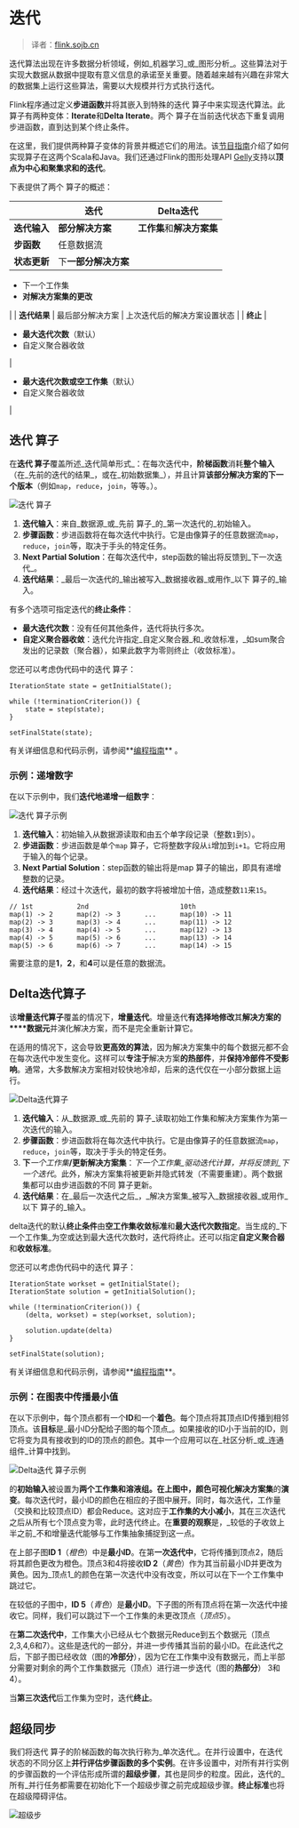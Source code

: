 

# 迭代

> 译者：[flink.sojb.cn](https://flink.sojb.cn/)


迭代算法出现在许多数据分析领域，例如_机器学习_或_图形分析_。这些算法对于实现大数据从数据中提取有意义信息的承诺至关重要。随着越来越有兴趣在非常大的数据集上运行这些算法，需要以大规模并行方式执行迭代。

Flink程序通过定义**步进函数**并将其嵌入到特殊的迭代 算子中来实现迭代算法。此 算子有两种变体：**Iterate**和**Delta Iterate**。两个 算子在当前迭代状态下重复调用步进函数，直到达到某个终止条件。

在这里，我们提供两种算子变体的背景并概述它们的用法。该[节目指南](index.html)介绍了如何实现算子在这两个Scala和Java。我们还通过Flink的图形处理API [Gelly](https://flink.sojb.cn/dev/libs/gelly/index.html)支持以**顶点为中心和聚集求和的迭代**。[](https://flink.sojb.cn/dev/libs/gelly/index.html)

下表提供了两个 算子的概述：

|  | 迭代 | Delta迭代 |
| --- | --- | --- |
| **迭代输入** | **部分解决方案** | **工作集**和**解决方案集** |
| **步函数** | 任意数据流 |
| **状态更新** | 下**一部分解决方案** | 

*   下一个工作集
*   **对解决方案集的更改**

 |
| **迭代结果** | 最后部分解决方案 | 上次迭代后的解决方案设置状态 |
| **终止** | 

*   **最大迭代次数**（默认）
*   自定义聚合器收敛

 | 

*   **最大迭代次数或空工作集**（默认）
*   自定义聚合器收敛

 |

## 迭代 算子

在**迭代 算子**覆盖所述_迭代简单形式_：在每次迭代中，**阶梯函数**消耗**整个输入**（在_先前的迭代的结果_，或在_初始数据集_），并且计算**该部分解决方案的下一个版本**（例如`map`，`reduce`，`join`，等等。）。

![迭代 算子](../img/iterations_iterate_operator.png)

1.  **迭代输入**：来自_数据源_或_先前 算子_的_第一次迭代的_初始输入。
2.  **步骤函数**：步进函数将在每次迭代中执行。它是由像算子的任意数据流`map`，`reduce`，`join`等，取决于手头的特定任务。
3.  **Next Partial Solution**：在每次迭代中，step函数的输出将反馈到_下一次迭代_。
4.  **迭代结果**：_最后一次迭代的_输出被写入_数据接收器_或用作_以下 算子的_输入。

有多个选项可指定迭代的**终止条件**：

*   **最大迭代次数**：没有任何其他条件，迭代将执行多次。
*   **自定义聚合器收敛**：迭代允许指定_自定义聚合器_和_收敛标准，_如sum聚合发出的记录数（聚合器），如果此数字为零则终止（收敛标准）。

您还可以考虑伪代码中的迭代 算子：



```
IterationState state = getInitialState();

while (!terminationCriterion()) {
	state = step(state);
}

setFinalState(state);
```



有关详细信息和代码示例，请参阅**[编程指南](index.html)** 。

### 示例：递增数字

在以下示例中，我们**迭代地递增一组数字**：

![迭代 算子示例](../img/iterations_iterate_operator_example.png)

1.  **迭代输入**：初始输入从数据源读取和由五个单字段记录（整数`1`到`5`）。
2.  **步进函数**：步进函数是单个`map` 算子，它将整数字段从`i`增加到`i+1`。它将应用于输入的每个记录。
3.  **Next Partial Solution**：step函数的输出将是map 算子的输出，即具有递增整数的记录。
4.  **迭代结果**：经过十次迭代，最初的数字将被增加十倍，造成整数`11`来`15`。



```
// 1st           2nd                       10th
map(1) -> 2      map(2) -> 3      ...      map(10) -> 11
map(2) -> 3      map(3) -> 4      ...      map(11) -> 12
map(3) -> 4      map(4) -> 5      ...      map(12) -> 13
map(4) -> 5      map(5) -> 6      ...      map(13) -> 14
map(5) -> 6      map(6) -> 7      ...      map(14) -> 15
```



需要注意的是**1**，**2**，和**4**可以是任意的数据流。

## Delta迭代算子

该**增量迭代算子**覆盖的情况下，**增量迭代**。增量迭代**有选择地修改**其**解决方案的****数据元**并演化解决方案，而不是完全重新计算它。

在适用的情况下，这会导致**更高效的算法**，因为解决方案集中的每个数据元都不会在每次迭代中发生变化。这样可以**专注于**解决方案**的热部件**，并**保持冷部件不受影响**。通常，大多数解决方案相对较快地冷却，后来的迭代仅在一小部分数据上运行。

![Delta迭代算子](../img/iterations_delta_iterate_operator.png)

1.  **迭代输入**：从_数据源_或_先前的 算子_读取初始工作集和解决方案集作为第一次迭代的输入。
2.  **步骤函数**：步进函数将在每次迭代中执行。它是由像算子的任意数据流`map`，`reduce`，`join`等，取决于手头的特定任务。
3.  **下**_一个工作集_**/更新解决方案集**：_下一个工作集_驱动迭代计算，并将反馈到_下一个迭代_。此外，解决方案集将被更新并隐式转发（不需要重建）。两个数据集都可以由步进函数的不同 算子更新。
4.  **迭代结果**：在_最后一次迭代之后_，_解决方案集_被写入_数据接收器_或用作_以下 算子的_输入。

delta迭代的默认**终止条件**由**空工作集收敛标准**和**最大迭代次数指定**。当生成的_下一个工作集_为空或达到最大迭代次数时，迭代将终止。还可以指定**自定义聚合器**和**收敛标准**。

您还可以考虑伪代码中的迭代 算子：



```
IterationState workset = getInitialState();
IterationState solution = getInitialSolution();

while (!terminationCriterion()) {
	(delta, workset) = step(workset, solution);

	solution.update(delta)
}

setFinalState(solution);
```



有关详细信息和代码示例，请参阅**[编程指南](index.html)**。

### 示例：在图表中传播最小值

在以下示例中，每个顶点都有一个**ID**和一个**着色**。每个顶点将其顶点ID传播到相邻顶点。该**目标**是_最小ID分配给子图的每个顶点_。如果接收的ID小于当前的ID，则它将变为具有接收到的ID的顶点的颜色。其中一个应用可以在_社区分析_或_连通组件_计算中找到。

![Delta迭代 算子示例](../img/iterations_delta_iterate_operator_example.png)

的**初始输入**被设置为**两个工作集和溶液组。**在上图中，颜色可视化**解决方案集**的**演变**。每次迭代时，最小ID的颜色在相应的子图中展开。同时，每次迭代，工作量（交换和比较顶点ID）都会Reduce。这对应于**工作集的大小减小**，其在三次迭代之后从所有七个顶点变为零，此时迭代终止。在**重要的观察**是，_较低的子收敛上半之前_不和增量迭代能够与工作集抽象捕捉到这一点。

在上部子图**ID 1**（_橙色_）中是**最小ID**。在第**一次迭代中**，它将传播到顶点2，随后将其颜色更改为橙​​色。顶点3和4将接收**ID 2**（_黄色_）作为其当前最小ID并更改为黄色。因为_顶点1_的颜色在第一次迭代中没有改变，所以可以在下一个工作集中跳过它。

在较低的子图中，**ID 5**（_青色_）是**最小ID**。下子图的所有顶点将在第一次迭代中接收它。同样，我们可以跳过下一个工作集的未更改顶点（_顶点5_）。

在**第二次迭代中**，工作集大小已经从七个数据元Reduce到五个数据元（顶点2,3,4,6和7）。这些是迭代的一部分，并进一步传播其当前的最小ID。在此迭代之后，下部子图已经收敛（图的**冷部分**），因为它在工作集中没有数据元，而上半部分需要对剩余的两个工作集数据元（顶点）进行进一步迭代（图的**热部分**） 3和4）。

当**第三次迭代**后工作集为空时，迭代**终止**。



## 超级同步

我们将迭代 算子的阶梯函数的每次执行称为_单次迭代_。在并行设置中，在迭代状态的不同分区上**并行评估步骤函数的多个实例**。在许多设置中，对所有并行实例的步骤函数的一个评估形成所谓的**超级步骤**，其也是同步的粒度。因此，迭代的_所有_并行任务都需要在初始化下一个超级步骤之前完成超级步骤。**终止标准**也将在超级障碍评估。

![超级步](../img/iterations_supersteps.png)


